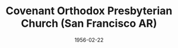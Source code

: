 ---
date: &id001 1956-02-22
end_date: null
location:
  address: null
  city: San Francisco
  state: AR
minister:
- end: 1958-01-01
  name: Lionel Brown
  start: 1956-01-01
  type: pastor
ministers:
- Lionel Brown
name: Covenant Orthodox Presbyterian Church
names:
- end: 1958-12-12
  name: Covenant Orthodox Presbyterian Church
  start: 1956-02-22
origination_date: *id001
raw_data: "AR San Francisco\n\nCovenant Orthodox Presbyterian Church  (February\
  \ 22, 1956\u2013December 12, 1958)\n(Merged into First Orthodox Presbyterian Church,\
  \ San Francisco, December 12, 1958)\nPastor: Lionel Brown, 1956\u201358"
received_from: null
states:
- AR
status:
  active: false
  end_date: 1958-12-12
  reason: merger
  received_from: null
  withdrawal_to: null
title: Covenant Orthodox Presbyterian Church (San Francisco AR)

---